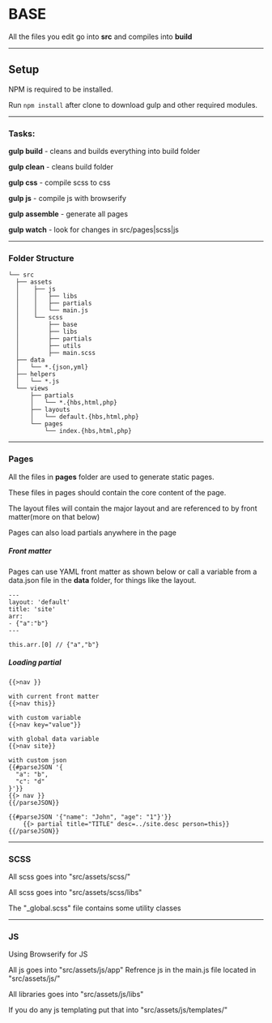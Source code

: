 # BASE
All the files you edit go into **src** and compiles into **build**

---
## Setup

NPM is required to be installed.

Run `npm install` after clone to download gulp and other required modules.

---
### Tasks:

**gulp build** - cleans and builds everything into build folder

**gulp clean** - cleans build folder

**gulp css** - compile scss to css

**gulp js** - compile js with browserify

**gulp assemble** - generate all pages

**gulp watch** - look for changes in src/pages|scss|js

---
### Folder Structure

```
└── src
  ├── assets
  │    ├── js
  │    │   ├── libs
  │    │   ├── partials
  │    │   └── main.js
  │    └── scss
  │        ├── base
  │        ├── libs
  │        ├── partials
  │        ├── utils
  │        ├── main.scss
  ├── data
  │   └── *.{json,yml}
  ├── helpers
  │   └── *.js
  └── views
      ├── partials
      │   └── *.{hbs,html,php}
      ├── layouts
      │   └── default.{hbs,html,php}
      └── pages
          └── index.{hbs,html,php}
```

---
### Pages

All the files in **pages** folder are used to generate static pages.

These files in pages should contain the core content of the page.

The layout files will contain the major layout and are referenced to by front matter(more on that below)

Pages can also load partials anywhere in the page


##### Front matter

Pages can use YAML front matter as shown below or call a variable from a data.json file in the **data** folder, for things like the layout.

```
---
layout: 'default'
title: 'site'
arr:
- {"a":"b"}
---

this.arr.[0] // {"a","b"}

```

##### Loading partial

```
{{>nav }}

with current front matter
{{>nav this}}

with custom variable
{{>nav key="value"}}

with global data variable
{{>nav site}}

with custom json
{{#parseJSON '{
  "a": "b",
  "c": "d"
}'}}
{{> nav }}
{{/parseJSON}}

{{#parseJSON '{"name": "John", "age": "1"}'}}
    {{> partial title="TITLE" desc=../site.desc person=this}}
{{/parseJSON}}

```

---
### SCSS

All scss goes into "src/assets/scss/"

All scss goes into "src/assets/scss/libs"  

The "_global.scss" file contains some utility classes

---
### JS

Using Browserify for JS

All js goes into "src/assets/js/app"
Refrence js in the main.js file located in "src/assets/js/"

All libraries goes into "src/assets/js/libs"  

If you do any js templating put that into "src/assets/js/templates/"
